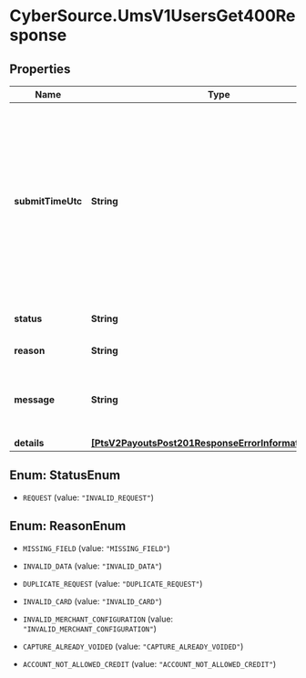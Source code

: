 # CyberSource.UmsV1UsersGet400Response

## Properties
Name | Type | Description | Notes
------------ | ------------- | ------------- | -------------
**submitTimeUtc** | **String** | Time of request in UTC. &#x60;Format: YYYY-MM-DDThh:mm:ssZ&#x60;  Example 2016-08-11T22:47:57Z equals August 11, 2016, at 22:47:57 (10:47:57 p.m.). The T separates the date and the time. The Z indicates UTC.  | [optional] 
**status** | **String** | The status of the submitted transaction. | [optional] 
**reason** | **String** | The reason of the status.  | [optional] 
**message** | **String** | The detail message related to the status and reason listed above. | [optional] 
**details** | [**[PtsV2PayoutsPost201ResponseErrorInformationDetails]**](PtsV2PayoutsPost201ResponseErrorInformationDetails.md) |  | [optional] 


<a name="StatusEnum"></a>
## Enum: StatusEnum


* `REQUEST` (value: `"INVALID_REQUEST"`)




<a name="ReasonEnum"></a>
## Enum: ReasonEnum


* `MISSING_FIELD` (value: `"MISSING_FIELD"`)

* `INVALID_DATA` (value: `"INVALID_DATA"`)

* `DUPLICATE_REQUEST` (value: `"DUPLICATE_REQUEST"`)

* `INVALID_CARD` (value: `"INVALID_CARD"`)

* `INVALID_MERCHANT_CONFIGURATION` (value: `"INVALID_MERCHANT_CONFIGURATION"`)

* `CAPTURE_ALREADY_VOIDED` (value: `"CAPTURE_ALREADY_VOIDED"`)

* `ACCOUNT_NOT_ALLOWED_CREDIT` (value: `"ACCOUNT_NOT_ALLOWED_CREDIT"`)




